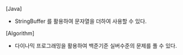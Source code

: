 [Java]
- StringBuffer 를 활용하여 문자열을 더하여 사용할 수 있다.

[Algorithm]
- 다이나믹 프로그래밍을 활용하여 백준기준 실버수준의 문제를 풀 수 있다.

